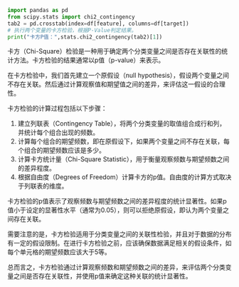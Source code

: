 

```python
import pandas as pd 
from scipy.stats import chi2_contingency
tab2 = pd.crosstab(index=df[feature], columns=df[target])
# 执行两个变量的卡方检验，根据P-Value判定结果。 
print("卡方P值：",stats.chi2_contingency(tab2)[1])
```
卡方（Chi-Square）检验是一种用于确定两个分类变量之间是否存在关联性的统计方法。卡方检验的结果通常以p值（p-value）来表示。

在卡方检验中，我们首先建立一个原假设（null hypothesis），假设两个变量之间不存在关联。然后通过计算观察值和期望值之间的差异，来评估这一假设的合理性。

卡方检验的计算过程包括以下步骤：
1. 建立列联表（Contingency Table），将两个分类变量的取值组合成行和列，并统计每个组合出现的频数。
2. 计算每个组合的期望频数，即在原假设下，如果两个变量之间不存在关联，每个组合的期望频数应该是多少。
3. 计算卡方统计量（Chi-Square Statistic），用于衡量观察频数与期望频数之间的差异程度。
4. 根据自由度（Degrees of Freedom）计算卡方的p值。自由度的计算方式取决于列联表的维度。

卡方检验的p值表示了观察频数与期望频数之间的差异程度的统计显著性。如果p值小于设定的显著性水平（通常为0.05），则可以拒绝原假设，即认为两个变量之间存在关联。

需要注意的是，卡方检验适用于分类变量之间的关联性检验，并且对于数据的分布有一定的假设限制。在进行卡方检验之前，应该确保数据满足相关的假设条件，如每个单元格的期望频数应该大于5等。

总而言之，卡方检验通过计算观察频数和期望频数之间的差异，来评估两个分类变量之间是否存在关联性，并使用p值来确定这种关联的统计显著性。